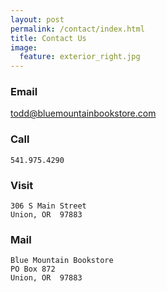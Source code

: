 ```yaml
---
layout: post
permalink: /contact/index.html
title: Contact Us
image:
  feature: exterior_right.jpg
---
```


### Email
<a id="mail" href="mailto:{{ site.owner.email }}">todd@bluemountainbookstore.com</a>

### Call
    541.975.4290

### Visit
    306 S Main Street
    Union, OR  97883

### Mail
    Blue Mountain Bookstore
    PO Box 872
    Union, OR  97883
